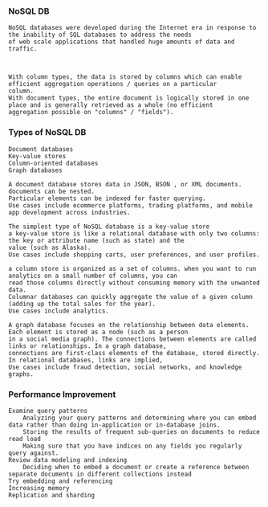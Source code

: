 ### NoSQL DB
    NoSQL databases were developed during the Internet era in response to the inability of SQL databases to address the needs 
    of web scale applications that handled huge amounts of data and traffic.
    
    
    
    With column types, the data is stored by columns which can enable efficient aggregation operations / queries on a particular 
    column.
    With document types, the entire document is logically stored in one place and is generally retrieved as a whole (no efficient 
    aggregation possible on "columns" / "fields").
    
### Types of NoSQL DB
    Document databases
    Key-value stores
    Column-oriented databases
    Graph databases

    A document database stores data in JSON, BSON , or XML documents.
    documents can be nested. 
    Particular elements can be indexed for faster querying.
    Use cases include ecommerce platforms, trading platforms, and mobile app development across industries.
    
    The simplest type of NoSQL database is a key-value store
    a key-value store is like a relational database with only two columns: the key or attribute name (such as state) and the 
    value (such as Alaska).
    Use cases include shopping carts, user preferences, and user profiles.
    
    a column store is organized as a set of columns. when you want to run analytics on a small number of columns, you can 
    read those columns directly without consuming memory with the unwanted data. 
    Columnar databases can quickly aggregate the value of a given column (adding up the total sales for the year).
    Use cases include analytics.
    
    A graph database focuses on the relationship between data elements. Each element is stored as a node (such as a person 
    in a social media graph). The connections between elements are called links or relationships. In a graph database, 
    connections are first-class elements of the database, stored directly. In relational databases, links are implied, 
    Use cases include fraud detection, social networks, and knowledge graphs.

### Performance Improvement
    Examine query patterns
        Analyzing your query patterns and determining where you can embed data rather than doing in-application or in-database joins.
        Storing the results of frequent sub-queries on documents to reduce read load
        Making sure that you have indices on any fields you regularly query against.
    Review data modeling and indexing
        Deciding when to embed a document or create a reference between separate documents in different collections instead
    Try embedding and referencing
    Increasing memory
    Replication and sharding
    
    
    
